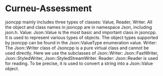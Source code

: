 # Curneu-Assessment
jsoncpp mainly includes three types of classes: Value, Reader, Writer. 
All the object and class names in jsoncpp are in namespace Json, including json.h.
Value:
Json::Value is the most basic and important class in jsoncpp. 
It is used to represent various types of objects. 
The object types supported by jsoncpp can be found in the Json::ValueType enumeration value.
Writer:
The Json::Writer class of Jsoncpp is a pure virtual class and cannot be used directly.
Here we use the subclasses of Json::Writer: Json::FastWriter, Json::StyledWriter, Json::StyledStreamWriter.
Reader:
Json::Reader is used for reading. To be precise, it is used to convert a string into a Json::Value object.
